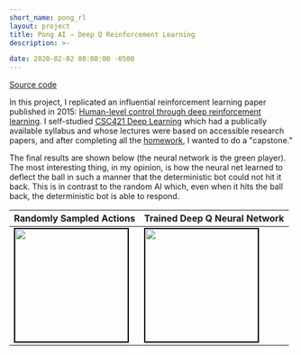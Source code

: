 ```yaml
---
short_name: pong_rl
layout: project
title: Pong AI — Deep Q Reinforcement Learning
description: >-

date: 2020-02-02 00:00:00 -0500
---
```


[Source code](https://github.com/RahmanQureshi/pong-rl)

In this project, I replicated an influential reinforcement learning paper published in 2015: [Human-level control through deep reinforcement learning](https://web.stanford.edu/class/psych209/Readings/MnihEtAlHassibis15NatureControlDeepRL.pdf). I self-studied [CSC421 Deep Learning](http://www.cs.toronto.edu/~rgrosse/courses/csc421_2019/) which had a publically available syllabus and whose lectures were based on accessible research papers, and after completing all the [homework](https://github.com/RahmanQureshi/csc421), I wanted to do a "capstone."

The final results are shown below (the neural network is the green player). The most interesting thing, in my opinion, is how the neural net learned to deflect the ball in such a manner that the deterministic bot could not hit it back. This is in contrast to the random AI which, even when it hits the ball back, the deterministic bot is able to respond.

| Randomly Sampled Actions  | Trained Deep Q Neural Network |
| ------------- | ------------- |
| <img src="/assets/projects/{{page.short_name}}/pong_random.gif" style="width:200px; border: 2px solid black;" /> | <img src="/assets/projects/{{page.short_name}}/pong_success.gif" style="width:200px; border: 2px solid black;" /> |
